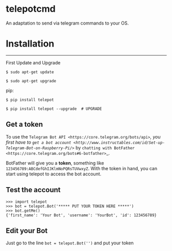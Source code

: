 # telepotcmd
An adaptation to send via telegram commands to your OS.


# Installation
------------

First Update and Upgrade

`$ sudo apt-get update`

`$ sudo apt-get upgrade`

pip:

`$ pip install telepot`

`$ pip install telepot --upgrade  # UPGRADE`
    
Get a token
-----------

To use the `Telegram Bot API <https://core.telegram.org/bots/api>`_, you first
have to `get a bot account <http://www.instructables.com/id/Set-up-Telegram-Bot-on-Raspberry-Pi/>`_
by `chatting with BotFather <https://core.telegram.org/bots#6-botfather>`_.

BotFather will give you a **token**, something like ``123456789:ABCdefGhIJKlmNoPQRsTUVwxyZ``.
With the token in hand, you can start using telepot to access the bot account.

Test the account
----------------

    >>> import telepot
    >>> bot = telepot.Bot('***** PUT YOUR TOKEN HERE *****')
    >>> bot.getMe()
    {'first_name': 'Your Bot', 'username': 'YourBot', 'id': 123456789}


Edit your Bot
----------------
Just go to the line `bot = telepot.Bot('')` and put your token
